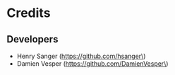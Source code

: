 # Credits

## Developers
- Henry Sanger \(https://github.com/hsanger\)
- Damien Vesper \(https://github.com/DamienVesper\)